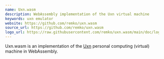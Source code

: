 ```yaml
---
name: Uxn.wasm
description: WebAssembly implementation of the Uxn virtual machine
keywords: uxn emulator 
website: https://github.com/remko/uxn.wasm
source_url: https://github.com/remko/uxn.wasm
logo_url: https://raw.githubusercontent.com/remko/uxn.wasm/main/doc/logo.svg
---
```


Uxn.wasm is an implementation of the [Uxn](https://100r.co/site/uxn.html)
personal computing (virtual) machine in WebAssembly.
